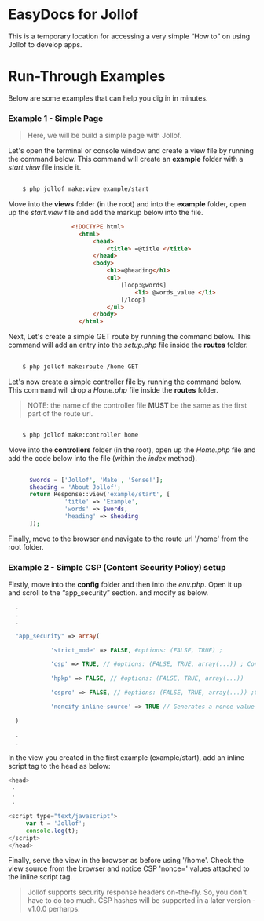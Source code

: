 # EasyDocs for Jollof

This is a temporary location for accessing a very simple <q>How to</q> on using Jollof to develop apps.

# Run-Through Examples

Below are some examples that can help you dig in in minutes.

### Example 1 - Simple Page

>Here, we will be build a simple page with Jollof.
              
Let's open the terminal or console window and create a view file by running the command below. This command will create an __example__ folder with a _start.view_ file inside it.

```bash
                
	$ php jollof make:view example/start

```

Move into the __views__ folder (in the root) and into the __example__ folder, open up the _start.view_ file and add the markup below into the file.

```html
                  <!DOCTYPE html>
                    <html>
                    	<head>
                      		<title> =@title </title>
                    	</head>
                    	<body>
                        	<h1>=@heading</h1>
                        	<ul>
                        		[loop:@words]
                          			<li> @words_value </li>
                        		[/loop]
                        	</ul>
                    	</body>
                    </html>
```

Next, Let's create a simple GET route by running the command below. This command will add an entry into the _setup.php_ file inside the __routes__ folder.

```bash
                   
    $ php jollof make:route /home GET

```

Let's now create a simple controller file by running the command below.
This command will drop a _Home.php_ file inside the __routes__ folder.

> NOTE: the name of the controller file <strong>MUST</strong> be the same as the first part of the route url.
             
```bash

    $ php jollof make:controller home

```

Move into the __controllers__ folder (in the root), open up the _Home.php_ file and add the code below into the file (within the _index_ method).

```php
              
      $words = ['Jollof', 'Make', 'Sense!'];
      $heading = 'About Jollof';
      return Response::view('example/start', [
                'title' => 'Example', 
                'words' => $words,
                'heading' => $heading
      ]);
```

Finally, move to the browser and navigate to the route url '/home' from the root folder.


### Example 2 - Simple CSP (Content Security Policy) setup

Firstly, move into the __config__ folder and then into the _env.php_. Open it up and scroll to the <q>app_security</q> section. and modify as below.

```php
  .
  .
  .

  "app_security" => array(

            'strict_mode' => FALSE, #options: (FALSE, TRUE) ;

            'csp' => TRUE, // #options: (FALSE, TRUE, array(...)) ; Content-Security-Policy

            'hpkp' => FALSE, // #options: (FALSE, TRUE, array(...))

            'cspro' => FALSE, // #options: (FALSE, TRUE, array(...)) ;Content-Security-Policy-Reporting-Only:

            'noncify-inline-source' => TRUE // Generates a nonce value for each <script> and <style> tag code in your views 

  )

  .
  .

```

In the view you created in the first example (example/start), add an inline script tag to the head as below:

```js
<head>
 .
 .
 .

<script type="text/javascript">
     var t = 'Jollof';
     console.log(t);
</script>
</head>
```

Finally, serve the view in the browser as before using '/home'. Check the view source from the browser and notice CSP 'nonce=' values attached to the inline script tag. 

> Jollof supports security response headers on-the-fly. So, you don't have to do too much. CSP hashes will be supported in a later version - v1.0.0 perharps.